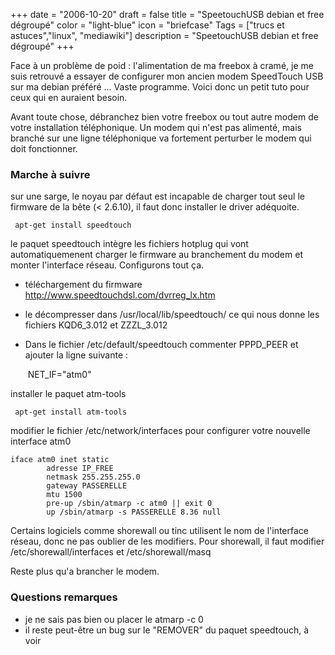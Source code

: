+++
date = "2006-10-20"
draft = false
title = "SpeetouchUSB debian et free dégroupé"
color = "light-blue"
icon = "briefcase"
Tags = ["trucs et astuces","linux", "mediawiki"]
description = "SpeetouchUSB debian et free dégroupé"
+++

Face à un problème de poid : l'alimentation de ma freebox à cramé, je me
suis retrouvé a essayer de configurer mon ancien modem SpeedTouch USB
sur ma debian préféré ... Vaste programme. Voici donc un petit tuto pour
ceux qui en auraient besoin.

Avant toute chose, débranchez bien votre freebox ou tout autre modem de
votre installation téléphonique. Un modem qui n'est pas alimenté, mais
branché sur une ligne téléphonique va fortement perturber le modem qui
doit fonctionner.

### Marche à suivre

sur une sarge, le noyau par défaut est incapable de charger tout seul le
firmware de la bête (\< 2.6.10), il faut donc installer le driver
adéquoite.

     apt-get install speedtouch

le paquet speedtouch intègre les fichiers hotplug qui vont
automatiquemenent charger le firmware au branchement du modem et monter
l'interface réseau. Configurons tout ça.

-   téléchargement du firmware
    <http://www.speedtouchdsl.com/dvrreg_lx.htm>
-   le décompresser dans /usr/local/lib/speedtouch/ ce qui nous donne
    les fichiers KQD6\_3.012 et ZZZL\_3.012
-   Dans le fichier /etc/default/speedtouch commenter PPPD\_PEER et
    ajouter la ligne suivante :

     NET_IF="atm0"

installer le paquet atm-tools

     apt-get install atm-tools

modifier le fichier /etc/network/interfaces pour configurer votre
nouvelle interface atm0

      
    iface atm0 inet static
            adresse IP_FREE
            netmask 255.255.255.0
            gateway PASSERELLE
            mtu 1500
            pre-up /sbin/atmarp -c atm0 || exit 0
            up /sbin/atmarp -s PASSERELLE 8.36 null

Certains logiciels comme shorewall ou tinc utilisent le nom de
l'interface réseau, donc ne pas oublier de les modifiers. Pour
shorewall, il faut modifier /etc/shorewall/interfaces et
/etc/shorewall/masq

Reste plus qu'a brancher le modem.

### Questions remarques

-   je ne sais pas bien ou placer le atmarp -c 0
-   il reste peut-être un bug sur le "REMOVER" du paquet speedtouch, à
    voir

